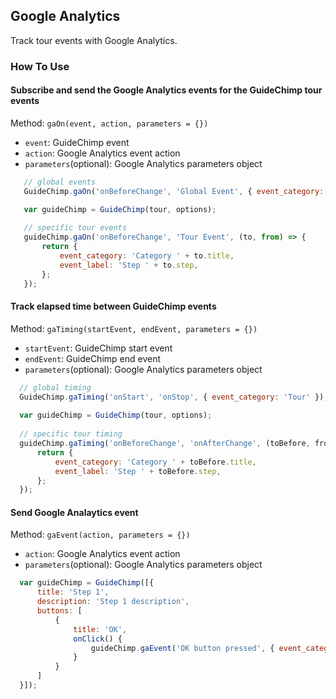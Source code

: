 ## Google Analytics

Track tour events with Google Analytics.


### How To Use

#### Subscribe and send the Google Analytics events for the GuideChimp tour events

Method: `gaOn(event, action, parameters = {})`

* `event`: GuideChimp event
* `action`: Google Analytics event action
* `parameters`(optional): Google Analytics parameters object
   
```javascript
   // global events
   GuideChimp.gaOn('onBeforeChange', 'Global Event', { event_category: 'Event Category' });

   var guideChimp = GuideChimp(tour, options);
    
   // specific tour events
   guideChimp.gaOn('onBeforeChange', 'Tour Event', (to, from) => {
       return {
           event_category: 'Category ' + to.title,
           event_label: 'Step ' + to.step,
       };
   });
```

#### Track elapsed time between GuideChimp events

Method: `gaTiming(startEvent, endEvent, parameters = {})`

* `startEvent`: GuideChimp start event
* `endEvent`: GuideChimp end event
* `parameters`(optional): Google Analytics parameters object
   
 ```javascript
   // global timing
   GuideChimp.gaTiming('onStart', 'onStop', { event_category: 'Tour' });
   
   var guideChimp = GuideChimp(tour, options);
       
   // specific tour timing
   guideChimp.gaTiming('onBeforeChange', 'onAfterChange', (toBefore, fromBefore, toAfter, fromAfter) => {
       return {
           event_category: 'Category ' + toBefore.title,
           event_label: 'Step ' + toBefore.step,
       };
   });
```

#### Send Google Analaytics event

Method: `gaEvent(action, parameters = {})`

* `action`: Google Analytics event action
* `parameters`(optional): Google Analytics parameters object
   
```javascript
  var guideChimp = GuideChimp([{
      title: 'Step 1',
      description: 'Step 1 description',
      buttons: [
          {
              title: 'OK',
              onClick() {
                  guideChimp.gaEvent('OK button pressed', { event_category: 'Button' })
              }
          }
      ]
  }]);
 ```
